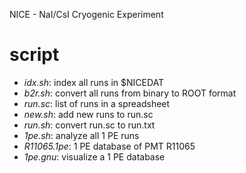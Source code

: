 NICE - NaI/CsI Cryogenic Experiment

# script

- *idx.sh*: index all runs in $NICEDAT
- *b2r.sh*: convert all runs from binary to ROOT format
- *run.sc*: list of runs in a spreadsheet
- *new.sh*: add new runs to run.sc
- *run.sh*: convert run.sc to run.txt
- *1pe.sh*: analyze all 1 PE runs
- *R11065.1pe*: 1 PE database of PMT R11065
- *1pe.gnu*: visualize a 1 PE database
